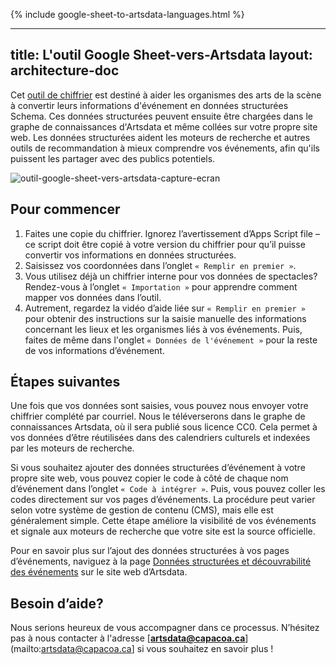 {% include google-sheet-to-artsdata-languages.html %}

---
title: L'outil Google Sheet-vers-Artsdata
layout: architecture-doc
---

Cet [outil de chiffrier](https://docs.google.com/spreadsheets/d/1szaf-gjoKSO2IhFw3y9cPwSUCfpHV7KhrHXo7MFx6mA/edit?usp=sharing) est destiné à aider les organismes des arts de la scène à convertir leurs informations d'événement en données structurées Schema. Ces données structurées peuvent ensuite être chargées dans le graphe de connaissances d'Artsdata et même collées sur votre propre site web. Les données structurées aident les moteurs de recherche et autres outils de recommandation à mieux comprendre vos événements, afin qu'ils puissent les partager avec des publics potentiels.  

 ![outil-google-sheet-vers-artsdata-capture-ecran](https://github.com/user-attachments/assets/e0087b62-7a35-4905-bf84-c1429c2a3908)


## Pour commencer

1. Faites une copie du chiffrier. Ignorez l’avertissement d’Apps Script file – ce script doit être copié à votre version du chiffrier pour qu’il puisse convertir vos informations en données structurées.
2. Saisissez vos coordonnées dans l’onglet `« Remplir en premier »`.
3. Vous utilisez déjà un chiffrier interne pour vos données de spectacles? Rendez-vous à l’onglet `« Importation »` pour apprendre comment mapper vos données dans l’outil.
4. Autrement, regardez la vidéo d’aide liée sur `« Remplir en premier »` pour obtenir des instructions sur la saisie manuelle des informations concernant les lieux et les organismes liés à vos événements. Puis, faites de même dans l'onglet `« Données de l'événement »` pour la reste de vos informations d’événement.

## Étapes suivantes  

Une fois que vos données sont saisies, vous pouvez nous envoyer votre chiffrier complété par courriel. Nous le téléverserons dans le graphe de connaissances Artsdata, où il sera publié sous licence CC0. Cela permet à vos données d’être réutilisées dans des calendriers culturels et indexées par les moteurs de recherche.  

Si vous souhaitez ajouter des données structurées d’événement à votre propre site web, vous pouvez copier le code à côté de chaque nom d’événement dans l’onglet `« Code à intégrer »`. Puis, vous pouvez coller les codes directement sur vos pages d’événements. La procédure peut varier selon votre système de gestion de contenu (CMS), mais elle est généralement simple. Cette étape améliore la visibilité de vos événements et signale aux moteurs de recherche que votre site est la source officielle. 

Pour en savoir plus sur l’ajout des données structurées à vos pages d’événements, naviguez à la page [Données structurées et découvrabilité des événements](https://www.artsdata.ca/fr/ressources/donnees-structurees?_gl=1*uasvca*_up*MQ..*_ga*NDM0NjgwMDUuMTc0NTQ2NDI0MQ..*_ga_FHQQ6Z1J9J*MTc0NTQ2NDI0MC4xLjAuMTc0NTQ2NDI0MC4wLjAuMA..) sur le site web d’Artsdata.   

## Besoin d’aide?

Nous serions heureux de vous accompagner dans ce processus. N’hésitez pas à nous contacter à l'adresse [**artsdata@capacoa.ca**](mailto:artsdata@capacoa.ca] si vous souhaitez en savoir plus !

